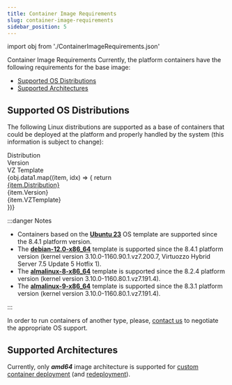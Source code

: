 ```yaml
---
title: Container Image Requirements
slug: container-image-requirements
sidebar_position: 5
---
```


import obj from './ContainerImageRequirements.json'

Container Image Requirements
Currently, the platform containers have the following requirements for the base image:

- [Supported OS Distributions](/container/container-image-requirements#supported-os-distributions)
- [Supported Architectures](/container/container-image-requirements#supported-architectures)

## Supported OS Distributions

The following Linux distributions are supported as a base of containers that could be deployed at the platform and properly handled by the system (this information is subject to change):

<div style={{
        width: '100%',
        margin: '0 0 3rem 0',
        borderRadius: '7px',
        overflow: 'hidden',
    }} >
    <div>
        <div style={{
            width: '100%',
            height: 'auto',
            border: '1px solid var(--ifm-toc-border-color)',
            display: 'grid', 
            fontWeight: '500',
            color: 'var(--table-color-primary)',
            background: 'var(--table-bg-primary-t2)', 
            gridTemplateColumns: '1fr 1fr 1fr',
            overflow: 'hidden',
        }}>
            <div style={{
                display: 'flex', 
                alignItems: 'center', 
                justifyContent: 'center',
                padding: '20px',
                wordBreak: 'break-all',
                borderRight: '1px solid var(--ifm-toc-border-color)',
            }}>
                Distribution
            </div>
            <div style={{
                display: 'flex', 
                alignItems: 'center', 
                justifyContent: 'center',
                padding: '20px',
                borderRight: '1px solid var(--ifm-toc-border-color)',
                wordBreak: 'break-all'
            }}>
               Version
            </div>
            <div style={{
                display: 'flex', 
                alignItems: 'center', 
                justifyContent: 'center',
                padding: '20px',
                borderRight: '1px solid var(--ifm-toc-border-color)',
                wordBreak: 'break-all'
            }}>
                VZ Template
            </div> 
        </div>
        {obj.data1.map((item, idx) => {
          return <div key={idx} style={{
            width: '100%',
            height: 'auto',
            border: '1px solid var(--ifm-toc-border-color)',
            display: 'grid', 
           gridTemplateColumns: '1fr 1fr 1fr',
            fontWeight: '400',
        }}>
            <div style={{
                padding: '20px',
                borderRight: '1px solid var(--ifm-toc-border-color)',
                background: 'var(--table-bg-primary-t1)',
                display: 'flex', 
                alignItems: 'center', 
                justifyContent: 'flex-start',
                wordBreak: 'break-all',
                padding: '20px',
            }}>
                <a href="/">
                    {item.Distribution}
                </a>
            </div>
            <div style={{
                display: 'flex', 
                alignItems: 'center', 
                justifyContent: 'center',
                padding: '20px',
                wordBreak: 'break-all'
            }}>
                {item.Version}
            </div>
            <div style={{
                wordBreak: 'break-all',
                 padding: '20px',
            }}>
                {item.VZTemplate}
            </div>
        </div>
        })}
    </div>
</div>

:::danger Notes

- Containers based on the **[Ubuntu 23](/platform-overview/release-notes/release-notes-8.4#ubuntu-23-support)** OS template are supported since the 8.4.1 platform version.
- The **[debian-12.0-x86_64](/platform-overview/release-notes/release-notes-8.4#debian-12-support)** template is supported since the 8.4.1 platform version (kernel version 3.10.0-1160.90.1.vz7.200.7, Virtuozzo Hybrid Server 7.5 Update 5 Hotfix 1).
- The **[almalinux-8-x86_64](/platform-overview/release-notes/release-notes-8.2.4)** template is supported since the 8.2.4 platform version (kernel version 3.10.0-1160.80.1.vz7.191.4).
- The **[almalinux-9-x86_64](/platform-overview/release-notes/release-notes-8.3#almalinux-9-base-os-image)** template is supported since the 8.3.1 platform version (kernel version 3.10.0-1160.80.1.vz7.191.4).

:::

In order to run containers of another type, please, [contact us](https://cloudmydc.com/contact-us) to negotiate the appropriate OS support.

## Supported Architectures

Currently, only **_amd64_** image architecture is supported for [custom container deployment](/container/container-deployment/custom-containers-deployment) (and [redeployment](/category/container-deployment)).
